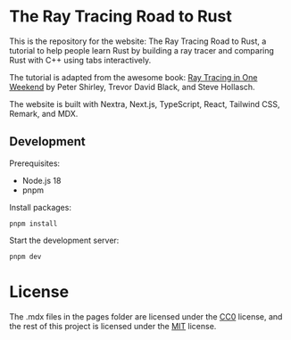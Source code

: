 # The Ray Tracing Road to Rust

This is the repository for the website: The Ray Tracing Road to Rust, a tutorial to help people learn Rust by building a ray tracer and comparing Rust with C++ using tabs interactively.

The tutorial is adapted from the awesome book: [Ray Tracing in One Weekend](https://raytracing.github.io/v3/books/RayTracingInOneWeekend.html) by Peter Shirley, Trevor David Black, and Steve Hollasch.

The website is built with Nextra, Next.js, TypeScript, React, Tailwind CSS, Remark, and MDX.

## Development

Prerequisites:

*   Node.js 18
*   pnpm

Install packages:

```
pnpm install
```

Start the development server:

```
pnpm dev
```

# License

The .mdx files in the pages folder are licensed under the [CC0](LICENSE-CC0) license, and the rest of this project is licensed under the [MIT](LICENSE-MIT) license.
